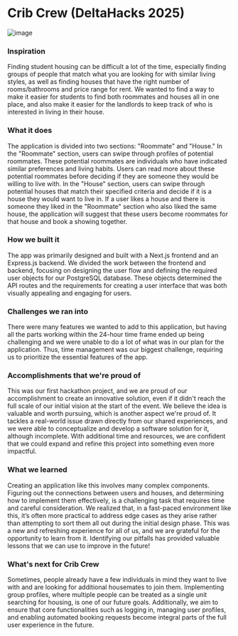 # Crib Crew (DeltaHacks 2025)

![image](https://github.com/user-attachments/assets/dff28364-5955-41f0-80c1-de4e3127dc49)


### Inspiration
Finding student housing can be difficult a lot of the time, especially finding groups of people that match what you are looking for with similar living styles, as well as finding houses that have the right number of rooms/bathrooms and price range for rent. We wanted to find a way to make it easier for students to find both roommates and houses all in one place, and also make it easier for the landlords to keep track of who is interested in living in their house.

### What it does
The application is divided into two sections: "Roommate" and "House." In the "Roommate" section, users can swipe through profiles of potential roommates. These potential roommates are individuals who have indicated similar preferences and living habits. Users can read more about these potential roommates before deciding if they are someone they would be willing to live with. In the "House" section, users can swipe through potential houses that match their specified criteria and decide if it is a house they would want to live in. If a user likes a house and there is someone they liked in the "Roommate" section who also liked the same house, the application will suggest that these users become roommates for that house and book a showing together.

### How we built it
The app was primarily designed and built with a Next.js frontend and an Express.js backend. We divided the work between the frontend and backend, focusing on designing the user flow and defining the required user objects for our PostgreSQL database. These objects determined the API routes and the requirements for creating a user interface that was both visually appealing and engaging for users.

### Challenges we ran into
There were many features we wanted to add to this application, but having all the parts working within the 24-hour time frame ended up being challenging and we were unable to do a lot of what was in our plan for the application. Thus, time management was our biggest challenge, requiring us to prioritize the essential features of the app.

### Accomplishments that we're proud of
This was our first hackathon project, and we are proud of our accomplishment to create an innovative solution, even if it didn't reach the full scale of our initial vision at the start of the event. We believe the idea is valuable and worth pursuing, which is another aspect we're proud of. It tackles a real-world issue drawn directly from our shared experiences, and we were able to conceptualize and develop a software solution for it, although incomplete. With additional time and resources, we are confident that we could expand and refine this project into something even more impactful.

### What we learned
Creating an application like this involves many complex components. Figuring out the connections between users and houses, and determining how to implement them effectively, is a challenging task that requires time and careful consideration. We realized that, in a fast-paced environment like this, it’s often more practical to address edge cases as they arise rather than attempting to sort them all out during the initial design phase. This was a new and refreshing experience for all of us, and we are grateful for the opportunity to learn from it. Identifying our pitfalls has provided valuable lessons that we can use to improve in the future!

### What's next for Crib Crew
Sometimes, people already have a few individuals in mind they want to live with and are looking for additional housemates to join them. Implementing group profiles, where multiple people can be treated as a single unit searching for housing, is one of our future goals. Additionally, we aim to ensure that core functionalities such as logging in, managing user profiles, and enabling automated booking requests become integral parts of the full user experience in the future.
